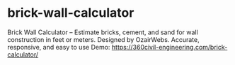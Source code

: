 # brick-wall-calculator
Brick Wall Calculator – Estimate bricks, cement, and sand for wall construction in feet or meters. Designed by OzairWebs. Accurate, responsive, and easy to use
Demo: https://360civil-engineering.com/brick-calculator/
